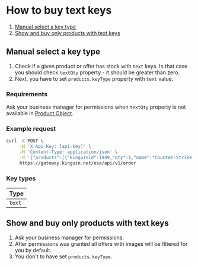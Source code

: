 # How to buy text keys

1. [Manual select a key type](#manual-select-a-key-type)
2. [Show and buy only products with text keys](#show-and-buy-only-products-with-text-keys)

## Manual select a key type

1. Check if a given product or offer has stock with `text` keys. In that case you should check `textQty` property - it should be greater than zero.
2. Next, you have to set `products.keyType` property with `text` value.

### Requirements

Ask your business manager for permissions when `textQty` property is not available in [Product Object](../api/products/v1/README.md#product-object). 

### Example request

```bash
curl -X POST \
     -H 'X-Api-Key: [api-key]' \
     -H 'Content-Type: application/json' \
     -d '{"products":[{"kinguinId":1949,"qty":1,"name":"Counter-Strike: Source Steam CD Key","price":5.79,"keyType":"text"}]}' \
     https://gateway.kinguin.net/esa/api/v1/order
```

### Key types

| Type
| ----------------------
| `text`


## Show and buy only products with text keys

1. Ask your business manager for permissions.
2. After permissions was granted all offers with images will be filtered for you by default.
3. You don't to have set `products.keyType`.